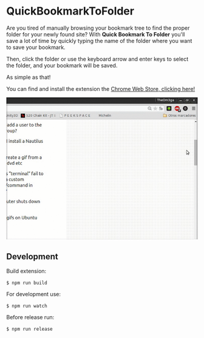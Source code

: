 # QuickBookmarkToFolder

Are you tired of manually browsing your bookmark tree to find the proper folder for your newly found site? With __Quick Bookmark To Folder__ you'll save a lot of time by quickly typing the name of the folder where you want to save your bookmark. 

Then, click the folder or use the keyboard arrow and enter keys to select the folder, and your bookmark will be saved.

As simple as that!

You can find and install the extension the [Chrome Web Store, clicking here!](https://chrome.google.com/webstore/detail/quick-bookmark-to-folder/hkipofckibjiaojbbnhicbeckppnhfnc)

![Image](/artworks/animation.gif?raw=true)

## Development

Build extension:

    $ npm run build

For development use:

    $ npm run watch

Before release run:

    $ npm run release



